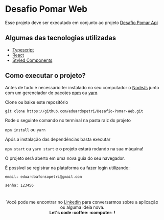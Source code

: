 # Desafio Pomar Web
Esse projeto deve ser executado em conjunto ao projeto [Desafio Pomar Api](https://github.com/eduardopetri/Desafio-Pomar-Api)

## Algumas das tecnologias utilizadas

- [Typescript](https://www.typescriptlang.org/)
- [React](https://pt-br.reactjs.org/)
- [Styled Components](https://styled-components.com/)

## Como executar o projeto? 
Antes de tudo é necessário ter instalado no seu computador o [NodeJs](https://nodejs.org/en/) junto com um gerenciador de pacotes [npm](https://www.npmjs.com/) ou [yarn](https://yarnpkg.com/)

Clone ou baixe este repositório 

`git clone https://github.com/eduardopetri/Desafio-Pomar-Web.git`

Rode o seguinte comando no terminal na pasta raiz do projeto

`npm install` ou `yarn`

Após a instalação das dependências basta executar

`npm start` ou `yarn start` e o projeto estará rodando na sua máquina!

O projeto será aberto em uma nova guia do seu navegador.

É possível se registrar na plataforma ou fazer login utilizando:

`
email: eduardoafonsopetri@gmail.com
`

`
senha: 123456
`

 

#
<p align="center">
Você pode me encontrar no <a href="https://www.linkedin.com/in/eduardo-petri/">Linkedin</a> para conversarmos sobre a aplicação ou alguma ideia nova.<br/> <b>Let's code :coffee: :computer: !</b>
</p>
